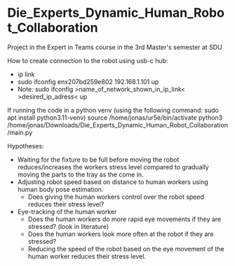 # Die_Experts_Dynamic_Human_Robot_Collaboration
Project in the Expert in Teams course in the 3rd Master's semester at SDU

How to create connection to the robot using usb-c hub:
- ip link
- sudo ifconfig enx207bd259e802 192.168.1.101 up
- Note: sudo ifconfig >name_of_network_shown_in_ip_link< >desired_ip_adress< up


If running the code in a python venv (using the following command: sudo apt install python3.11-venv)
source /home/jonas/ur5e/bin/activate
python3 /home/jonas/Downloads/Die_Experts_Dynamic_Human_Robot_Collaboration/main.py


Hypotheses:
- Waiting for the fixture to be full before moving the robot reduces/increases the workers stress level compared to gradually moving the parts to the tray as the come in.
- Adjusting robot speed based on distance to human workers using human body pose estimation. 
    - Does giving the human workers control over the robot speed reduces their stress level?
- Eye-tracking of the human worker
    - Does the human workers do more rapid eye movements if they are stressed? (look in literature) 
    - Does the human workers look more often at the robot if they are stressed?
    - Reducing the speed of the robot based on the eye movement of the human worker reduces their stress level.